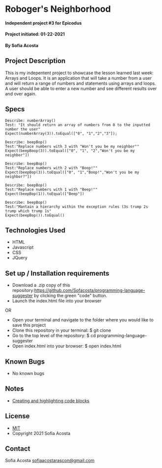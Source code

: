 # Roboger's Neighborhood
#### Independent project #3 for Epicodus 
#### Project initiated: 01-22-2021
#### By Sofia Acosta 
## Project Description
This is my indepentent project to showcase the lesson learned last week: Arrays and Loops. It is an application that will take a number from a user and will return a range of numbers and statements using arrays and loops. A user should be able to enter a new number and see different results over and over again. 
## Specs

```
Describe: numberArray()
Test: "It should return an array of numbers from 0 to the inputted number the user"
Expect(numberArray(3)).toEqual(["0", "1","2","3"]);

Describe: beepBop()
Test:"Replace numbers with 3 with "Won't you be my neighbor""  
Expect(beepBoop(3)).toEqual(["0", "1", "2","Won't you be my neighbor"])

Describe: beepBop()
Test:"Replace numbers with 2 with "Boop!""
Expect(beepBop(3)).toEqual(["0", "1","Boop!","Won't you be my neighbor?"])

Describe: beepBop()
Test:"Replace numbers with 1 with "Beep!""
Expect(beepBop(1)).toEqual(["Beep"])

Describe: beepBop()
Test:"Mantain a hierarchy within the exception rules (3s trump 2s trump which trump 1s"
Expect(beepBop()).toEqual()

```

## Technologies Used
* HTML
* Javascript
* CSS
* JQuery
## Set up / Installation requirements
* Download a .zip copy of this repository:https://github.com/Sofacosta/programming-language-suggester by clicking the green "code" button. 
* Launch the index.html file into your browser
 
OR
 
* Open your terminal and navigate to the folder where you would like to save this project
* Clone this repository in your terminal: $ git clone
* Go to the top level of the repository: $ cd programming-language-suggester
* Open index.html into your browser: $ open index.html

## Known Bugs 
* No known bugs
## Notes
* [Creating and highlighting code blocks](https://docs.github.com/en/github/writing-on-github/creating-and-highlighting-code-blocks)
## License
* [MIT](https://choosealicense.com/licenses/mit)
* Copyright 2021 Sofia Acosta
## Contact
Sofia Acosta sofiaacostarascon@gmail.com
